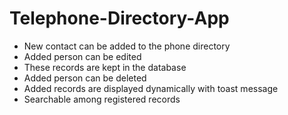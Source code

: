 # Telephone-Directory-App

* New contact can be added to the phone directory <br>
* Added person can be edited <br>
* These records are kept in the database <br>
* Added person can be deleted <br>
* Added records are displayed dynamically with toast message <br>
* Searchable among registered records
